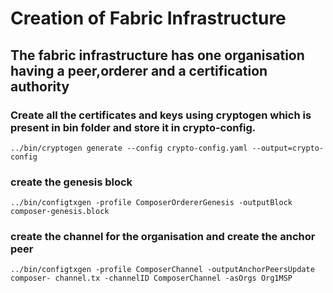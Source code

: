 # Creation of Fabric Infrastructure
## The fabric infrastructure has one organisation having a peer,orderer and a certification authority

### Create all the certificates and keys using cryptogen which is present in bin folder and store it in crypto-config.
```
../bin/cryptogen generate --config crypto-config.yaml --output=crypto-config
```
### create the genesis block
```
../bin/configtxgen -profile ComposerOrdererGenesis -outputBlock composer-genesis.block
```
### create the channel for the organisation and create the anchor peer 
```
../bin/configtxgen -profile ComposerChannel -outputAnchorPeersUpdate composer- channel.tx -channelID ComposerChannel -asOrgs Org1MSP 
```
